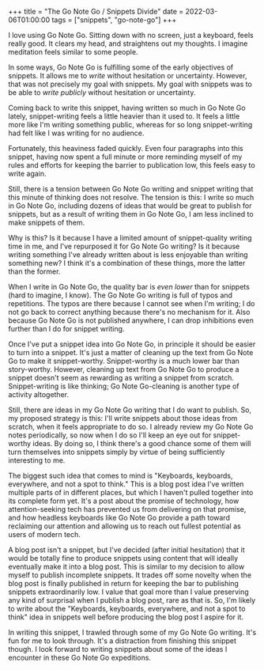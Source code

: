 +++
title = "The Go Note Go / Snippets Divide"
date = 2022-03-06T01:00:00
tags = ["snippets", "go-note-go"]
+++

I love using Go Note Go. Sitting down with no screen, just a keyboard, feels really good.
It clears my head, and straightens out my thoughts. I imagine meditation feels similar to some people.

In some ways, Go Note Go is fulfilling some of the early objectives of snippets.
It allows me to _write_ without hesitation or uncertainty.
However, that was not precisely my goal with snippets.
My goal with snippets was to be able to _write publicly_ without hesitation or uncertainty.

Coming back to write this snippet, having written so much in Go Note Go lately,
snippet-writing feels a little heavier than it used to.
It feels a little more like I'm writing something public, whereas for so long
snippet-writing had felt like I was writing for no audience.

Fortunately, this heaviness faded quickly. Even four paragraphs into this snippet, having now spent a full minute or more reminding myself of my rules and efforts for keeping the barrier to publication low, this feels easy to write again.

Still, there is a tension between Go Note Go writing and snippet writing that this minute of thinking does not resolve.
The tension is this:
I write so much in Go Note Go, including dozens of ideas that would be great to publish for snippets,
but as a result of writing them in Go Note Go, I am less inclined to make snippets of them.

Why is this? Is it because I have a limited amount of snippet-quality writing time in me, and I've repurposed it for Go Note Go writing? Is it because writing something I've already written about is less enjoyable than writing something new? I think it's a combination of these things, more the latter than the former.

When I write in Go Note Go, the quality bar is _even lower_ than for snippets (hard to imagine, I know).
The Go Note Go writing is full of typos and repetitions. The typos are there because I cannot see when I'm writing; I do not go back to correct anything because there's no mechanism for it.
Also because Go Note Go is not published anywhere, I can drop inhibitions even further than I do for snippet writing.

Once I've put a snippet idea into Go Note Go, in principle it should be easier to turn into a snippet.
It's just a matter of cleaning up the text from Go Note Go to make it snippet-worthy.
Snippet-worthy is a much lower bar than story-worthy.
However, cleaning up text from Go Note Go to produce a snippet doesn't seem as rewarding as writing a snippet from scratch. Snippet-writing is like thinking; Go Note Go-cleaning is another type of activity altogether.

Still, there are ideas in my Go Note Go writing that I do want to publish. So, my proposed strategy is this: I'll write snippets about those ideas from scratch, when it feels appropriate to do so. I already review my Go Note Go notes periodically, so now when I do so I'll keep an eye out for snippet-worthy ideas. By doing so, I think there's a good chance some of them will turn themselves into snippets simply by virtue of being sufficiently interesting to me.

The biggest such idea that comes to mind is "Keyboards, keyboards, everywhere, and not a spot to think."
This is a blog post idea I've written multiple parts of in different places, but which I haven't pulled together into its complete form yet. It's a post about the promise of technology, how attention-seeking tech has prevented us from delivering on that promise, and how headless keyboards like Go Note Go provide a path toward reclaiming our attention and allowing us to reach out fullest potential as users of modern tech.

A blog post isn't a snippet, but I've decided (after initial hesitation) that it would be totally fine to produce snippets using content that will ideally eventually make it into a blog post.
This is similar to my decision to allow myself to publish incomplete snippets.
It trades off some novelty when the blog post is finally published in return for keeping the bar to publishing snippets extraordinarily low. I value that goal more than I value preserving any kind of surprisal when I publish a blog post, rare as that is.
So, I'm likely to write about the "Keyboards, keyboards, everywhere, and not a spot to think" idea in snippets well before producing the blog post I aspire for it.

In writing this snippet, I trawled through some of my Go Note Go writing. It's fun for me to look through. It's a distraction from finishing this snippet though. I look forward to writing snippets about some of the ideas I encounter in these Go Note Go expeditions.
